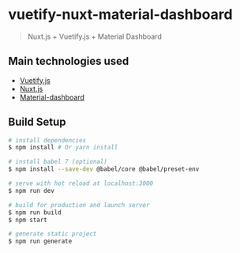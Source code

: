 # vuetify-nuxt-material-dashboard

> Nuxt.js + Vuetify.js + Material Dashboard

## Main technologies used

- [Vuetify.js](https://vuetifyjs.com/)
- [Nuxt.js](https://github.com/nuxt/nuxt.js)
- [Material-dashboard](https://demos.creative-tim.com/material-dashboard/docs/2.1/getting-started/introduction.html)

## Build Setup

```bash
# install dependencies
$ npm install # Or yarn install

# install babel 7 (optional)
$ npm install --save-dev @babel/core @babel/preset-env

# serve with hot reload at localhost:3000
$ npm run dev

# build for production and launch server
$ npm run build
$ npm start

# generate static project
$ npm run generate
```
